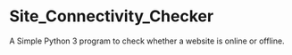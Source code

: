 # Site_Connectivity_Checker
A Simple Python 3 program to check whether a website is online or offline.
